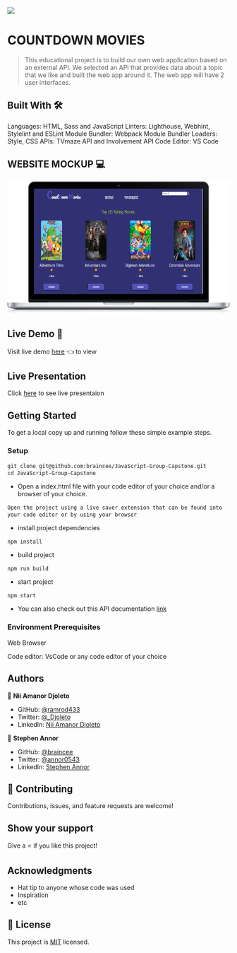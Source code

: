 ![](https://img.shields.io/badge/Microverse-blueviolet)

# COUNTDOWN MOVIES

> This educational project is to build our own web application based on an external API. We selected an API that provides data about a topic that we like and built the web app around it. The web app will have 2 user interfaces.

## Built With 🛠️

 Languages: HTML, Sass and JavaScript
 Linters: Lighthouse, Webhint, Stylelint and ESLint
 Module Bundler: Webpack
 Module Bundler Loaders: Style, CSS 
 APIs: TVmaze API and Involvement API
 Code Editor: VS Code

## WEBSITE MOCKUP 💻

![](./laptop%20(2).png)

## Live Demo 🔗

Visit live demo [here](https://braincee.github.io/JavaScript-Group-Capstone/dist/) 👈 to view

## Live Presentation 

Click [here](https://drive.google.com/file/d/11xA6HLdkbyWz1YV1Gi0aZQ4MDr5Jqt_T/view?usp=sharing) to see live presentaion

## Getting Started

To get a local copy up and running follow these simple example steps.

### Setup

```
git clone git@github.com:braincee/JavaScript-Group-Capstone.git
cd JavaScript-Group-Capstone
```

- Open a index.html file with your code editor of your choice and/or a browser of your choice.

```
Open the project using a live saver extension that can be found into your code editor or by using your browser
```

- install project dependencies

```
npm install
```

- build project

```
npm run build
```

- start project

```
npm start
```

- You can also check out this API documentation [link](https://www.notion.so/microverse/Involvement-API-869e60b5ad104603aa6db59e08150270)

### Environment Prerequisites

Web Browser

Code editor: VsCode or any code editor of your choice

## Authors

👤 **Nii Amanor Djoleto**

- GitHub: [@ramrod433](https://github.com/ramrod433)
- Twitter: [@\_Djoleto](https://twitter.com/_djoleto_)
- LinkedIn: [Nii Amanor Djoleto](https://linkedin.com/in/nii-amanor-djoleto-072b8a14a)

👤 **Stephen Annor**

- GitHub: [@braincee](https://github.com/braincee)
- Twitter: [@annor0543](https://twitter.com/annor0543)
- LinkedIn: [Stephen Annor](https://www.linkedin.com/in/kwesi-appiah-1387801a1/)

## 🤝 Contributing

Contributions, issues, and feature requests are welcome!

## Show your support

Give a ⭐️ if you like this project!

## Acknowledgments

- Hat tip to anyone whose code was used
- Inspiration
- etc

## 📝 License

This project is [MIT](./MIT.md) licensed.
